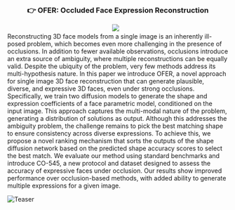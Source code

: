 
### <div align="center">👉 OFER: Occluded Face Expression Reconstruction<div> 
<div align="center">
<a href="https://arxiv.org/abs/2410.21629"><img src="https://img.shields.io/static/v1?label=Paper&message=Arxiv:FORA&color=red&logo=arxiv"></a> &ensp;
</div>
Reconstructing 3D face models from a single image is an inherently ill-posed problem, which becomes even more challenging in the presence of occlusions. In addition to fewer available observations, occlusions introduce an extra source of ambiguity, where multiple reconstructions can be equally valid. Despite the ubiquity of the problem, very few methods address its multi-hypothesis nature. In this paper we introduce OFER, a novel approach for single image 3D face reconstruction that can generate plausible, diverse, and expressive 3D faces, even under strong occlusions. Specifically, we train two diffusion models to generate the shape and expression coefficients of a face parametric model, conditioned on the input image. This approach captures the multi-modal nature of the problem, generating a distribution of solutions as output. Although this addresses the ambiguity problem, the challenge remains to pick the best matching shape to ensure consistency across diverse expressions. To achieve this, we propose a novel ranking mechanism that sorts the outputs of the shape diffusion network based on the predicted shape accuracy scores to select the best match. We evaluate our method using standard benchmarks and introduce CO-545, a new protocol and dataset designed to assess the accuracy of expressive faces under occlusion. Our results show improved performance over occlusion-based methods, with added ability to generate multiple expressions for a given image.

![Teaser]()

